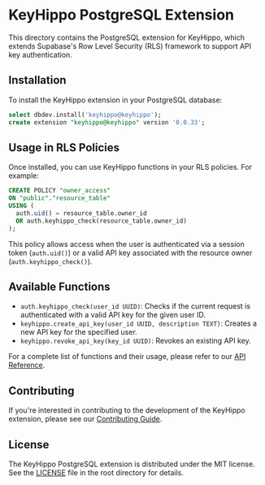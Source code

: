 # KeyHippo PostgreSQL Extension

This directory contains the PostgreSQL extension for KeyHippo, which extends Supabase's Row Level Security (RLS) framework to support API key authentication.

## Installation

To install the KeyHippo extension in your PostgreSQL database:

```sql
select dbdev.install('keyhippo@keyhippo');
create extension "keyhippo@keyhippo" version '0.0.33';
```

## Usage in RLS Policies

Once installed, you can use KeyHippo functions in your RLS policies. For example:

```sql
CREATE POLICY "owner_access"
ON "public"."resource_table"
USING (
  auth.uid() = resource_table.owner_id
  OR auth.keyhippo_check(resource_table.owner_id)
);
```

This policy allows access when the user is authenticated via a session token (`auth.uid()`) or a valid API key associated with the resource owner (`auth.keyhippo_check()`).

## Available Functions

- `auth.keyhippo_check(user_id UUID)`: Checks if the current request is authenticated with a valid API key for the given user ID.
- `keyhippo.create_api_key(user_id UUID, description TEXT)`: Creates a new API key for the specified user.
- `keyhippo.revoke_api_key(key_id UUID)`: Revokes an existing API key.

For a complete list of functions and their usage, please refer to our [API Reference](/docs/API-Reference.md).

## Contributing

If you're interested in contributing to the development of the KeyHippo extension, please see our [Contributing Guide](/docs/Contributing.md).

## License

The KeyHippo PostgreSQL extension is distributed under the MIT license. See the [LICENSE](../LICENSE) file in the root directory for details.
